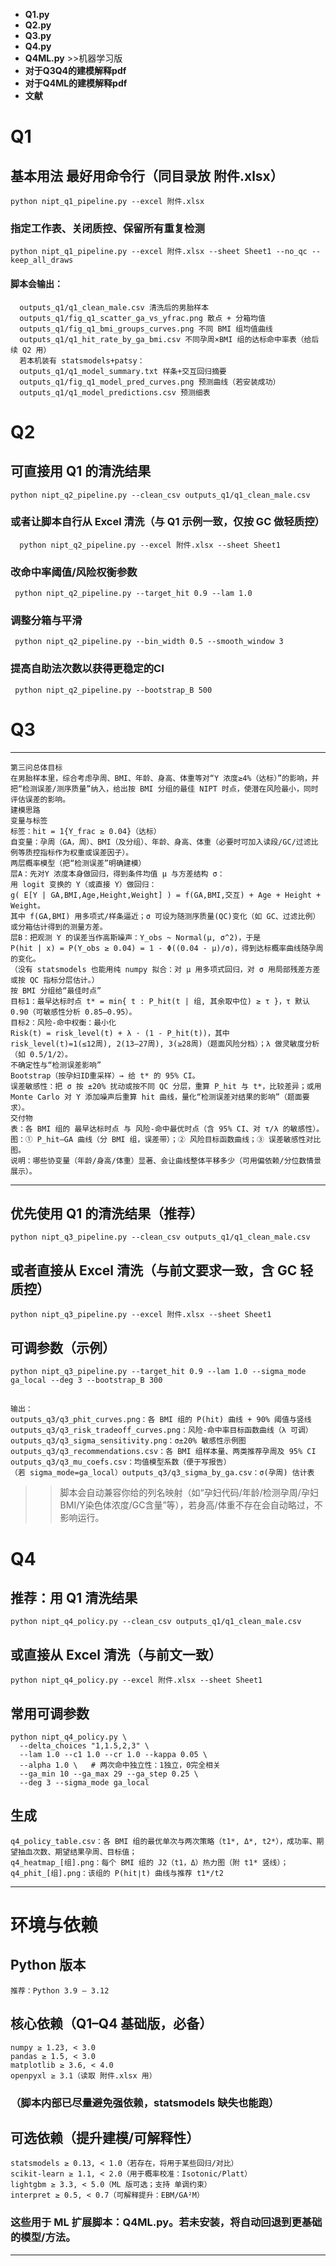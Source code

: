 - **Q1.py**
- **Q2.py**
- **Q3.py**
- **Q4.py**
- **Q4ML.py** >>机器学习版
- **对于Q3Q4的建模解释pdf**
- **对于Q4ML的建模解释pdf**
- **文献**
  



# Q1

  ## 基本用法 最好用命令行（同目录放 附件.xlsx）
    python nipt_q1_pipeline.py --excel 附件.xlsx
  
  ### 指定工作表、关闭质控、保留所有重复检测
    python nipt_q1_pipeline.py --excel 附件.xlsx --sheet Sheet1 --no_qc --keep_all_draws
  
  #### 脚本会输出：
      outputs_q1/q1_clean_male.csv 清洗后的男胎样本
      outputs_q1/fig_q1_scatter_ga_vs_yfrac.png 散点 + 分箱均值
      outputs_q1/fig_q1_bmi_groups_curves.png 不同 BMI 组均值曲线
      outputs_q1/q1_hit_rate_by_ga_bmi.csv 不同孕周×BMI 组的达标命中率表（给后续 Q2 用）
      若本机装有 statsmodels+patsy：
      outputs_q1/q1_model_summary.txt 样条+交互回归摘要
      outputs_q1/fig_q1_model_pred_curves.png 预测曲线（若安装成功）
      outputs_q1/q1_model_predictions.csv 预测细表


# Q2
  ## 可直接用 Q1 的清洗结果
    python nipt_q2_pipeline.py --clean_csv outputs_q1/q1_clean_male.csv
  
  ### 或者让脚本自行从 Excel 清洗（与 Q1 示例一致，仅按 GC 做轻质控）
      python nipt_q2_pipeline.py --excel 附件.xlsx --sheet Sheet1
  
  ### 改命中率阈值/风险权衡参数
     python nipt_q2_pipeline.py --target_hit 0.9 --lam 1.0
  
  ### 调整分箱与平滑
     python nipt_q2_pipeline.py --bin_width 0.5 --smooth_window 3
  
  ### 提高自助法次数以获得更稳定的CI
     python nipt_q2_pipeline.py --bootstrap_B 500
  # Q3
  ---
    第三问总体目标
    在男胎样本里，综合考虑孕周、BMI、年龄、身高、体重等对“Y 浓度≥4%（达标）”的影响，并把“检测误差/测序质量”纳入，给出按 BMI 分组的最佳 NIPT 时点，使潜在风险最小，同时评估误差的影响。
    建模思路
    变量与标签
    标签：hit = 1{Y_frac ≥ 0.04}（达标）
    自变量：孕周（GA，周）、BMI（及分组）、年龄、身高、体重（必要时可加入读段/GC/过滤比例等质控指标作为权重或误差因子）。
    两层概率模型（把“检测误差”明确建模）
    层A：先对Y 浓度本身做回归，得到条件均值 μ 与方差结构 σ：
    用 logit 变换的 Y（或直接 Y）做回归：
    g( E[Y | GA,BMI,Age,Height,Weight] ) = f(GA,BMI,交互) + Age + Height + Weight。
    其中 f(GA,BMI) 用多项式/样条逼近；σ 可设为随测序质量(QC)变化（如 GC、过滤比例）或分箱估计得到的测量方差。
    层B：把观测 Y 的误差当作高斯噪声：Y_obs ~ Normal(μ, σ^2)，于是
    P(hit | x) = P(Y_obs ≥ 0.04) = 1 - Φ((0.04 - μ)/σ)，得到达标概率曲线随孕周的变化。
    （没有 statsmodels 也能用纯 numpy 拟合：对 μ 用多项式回归，对 σ 用局部残差方差或按 QC 指标分层估计。）
    按 BMI 分组给“最佳时点”
    目标1：最早达标时点 t* = min{ t : P_hit(t | 组, 其余取中位) ≥ τ }，τ 默认 0.90（可敏感性分析 0.85–0.95）。
    目标2：风险-命中权衡：最小化
    Risk(t) = risk_level(t) + λ · (1 - P_hit(t))，其中
    risk_level(t)=1(≤12周), 2(13–27周), 3(≥28周)（题面风险分档）；λ 做灵敏度分析（如 0.5/1/2）。
    不确定性与“检测误差影响”
    Bootstrap（按孕妇ID重采样）→ 给 t* 的 95% CI。
    误差敏感性：把 σ 按 ±20% 扰动或按不同 QC 分层，重算 P_hit 与 t*，比较差异；或用 Monte Carlo 对 Y 添加噪声后重算 hit 曲线，量化“检测误差对结果的影响”（题面要求）。
    交付物
    表：各 BMI 组的 最早达标时点 与 风险-命中最优时点（含 95% CI、对 τ/λ 的敏感性）。
    图：① P_hit–GA 曲线（分 BMI 组，误差带）；② 风险目标函数曲线；③ 误差敏感性对比图。
    说明：哪些协变量（年龄/身高/体重）显著、会让曲线整体平移多少（可用偏依赖/分位数情景展示）。
  ---
  ## 优先使用 Q1 的清洗结果（推荐）
    python nipt_q3_pipeline.py --clean_csv outputs_q1/q1_clean_male.csv

## 或者直接从 Excel 清洗（与前文要求一致，含 GC 轻质控）
    python nipt_q3_pipeline.py --excel 附件.xlsx --sheet Sheet1

## 可调参数（示例）
    python nipt_q3_pipeline.py --target_hit 0.9 --lam 1.0 --sigma_mode ga_local --deg 3 --bootstrap_B 300
 ##
    输出：
    outputs_q3/q3_phit_curves.png：各 BMI 组的 P(hit) 曲线 + 90% 阈值与竖线
    outputs_q3/q3_risk_tradeoff_curves.png：风险-命中率目标函数曲线（λ 可调）
    outputs_q3/q3_sigma_sensitivity.png：σ±20% 敏感性示例图
    outputs_q3/q3_recommendations.csv：各 BMI 组样本量、两类推荐孕周及 95% CI
    outputs_q3/q3_mu_coefs.csv：均值模型系数（便于写报告）
    （若 sigma_mode=ga_local）outputs_q3/q3_sigma_by_ga.csv：σ(孕周) 估计表
  >> 脚本会自动兼容你给的列名映射（如“孕妇代码/年龄/检测孕周/孕妇BMI/Y染色体浓度/GC含量”等），若身高/体重不存在会自动略过，不影响运行。
  # Q4
  
## 推荐：用 Q1 清洗结果
    python nipt_q4_policy.py --clean_csv outputs_q1/q1_clean_male.csv

## 或直接从 Excel 清洗（与前文一致）
    python nipt_q4_policy.py --excel 附件.xlsx --sheet Sheet1

## 常用可调参数
    python nipt_q4_policy.py \
      --delta_choices "1,1.5,2,3" \
      --lam 1.0 --c1 1.0 --cr 1.0 --kappa 0.05 \
      --alpha 1.0 \   # 两次命中独立性：1独立，0完全相关
      --ga_min 10 --ga_max 29 --ga_step 0.25 \
      --deg 3 --sigma_mode ga_local

## 生成
    q4_policy_table.csv：各 BMI 组的最优单次与两次策略（t1*, Δ*, t2*），成功率、期望抽血次数、期望结果孕周、目标值；
    q4_heatmap_[组].png：每个 BMI 组的 J2（t1，Δ）热力图（附 t1* 竖线）；
    q4_phit_[组].png：该组的 P(hit∣t) 曲线与推荐 t1*/t2
---
# 环境与依赖
## Python 版本
    推荐：Python 3.9 – 3.12
## 核心依赖（Q1–Q4 基础版，必备）
    numpy ≥ 1.23, < 3.0
    pandas ≥ 1.5, < 3.0
    matplotlib ≥ 3.6, < 4.0
    openpyxl ≥ 3.1（读取 附件.xlsx 用）
### （脚本内部已尽量避免强依赖，statsmodels 缺失也能跑）
## 可选依赖（提升建模/可解释性）
    statsmodels ≥ 0.13, < 1.0（若存在，将用于某些回归/对比）
    scikit-learn ≥ 1.1, < 2.0（用于概率校准：Isotonic/Platt）
    lightgbm ≥ 3.3, < 5.0（ML 版可选；支持 单调约束）
    interpret ≥ 0.5, < 0.7（可解释提升：EBM/GA²M）
### 这些用于 ML 扩展脚本：Q4ML.py。若未安装，将自动回退到更基础的模型/方法。
---
